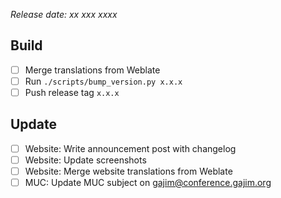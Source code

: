 *Release date: xx xxx xxxx*

## Build
* [ ] Merge translations from Weblate
* [ ] Run `./scripts/bump_version.py x.x.x`
* [ ] Push release tag `x.x.x`

## Update
* [ ] Website: Write announcement post with changelog
* [ ] Website: Update screenshots
* [ ] Website: Merge website translations from Weblate
* [ ] MUC: Update MUC subject on gajim@conference.gajim.org
